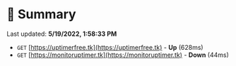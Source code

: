 # 📖 Summary
Last updated: **5/19/2022, 1:58:33 PM**

- `GET` [https://uptimerfree.tk](https://uptimerfree.tk) - **Up** (628ms)
- `GET` [https://monitoruptimer.tk](https://monitoruptimer.tk) - **Down** (44ms)
